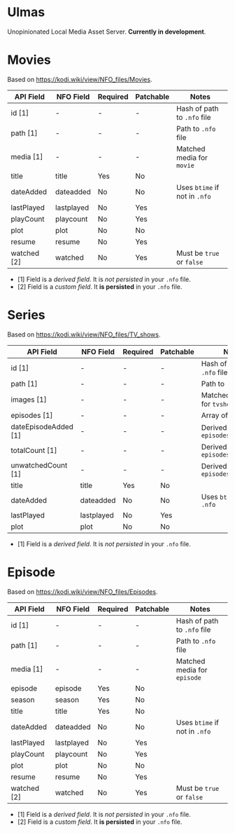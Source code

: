 # Ulmas

Unopinionated Local Media Asset Server. **Currently in development**.

# Movies

Based on https://kodi.wiki/view/NFO_files/Movies.

| API Field   | NFO Field  | Required | Patchable | Notes                         |
|-------------|------------|----------|-----------|-------------------------------|
| id [1]      | -          | -        | -         | Hash of path to `.nfo` file   |
| path [1]    | -          | -        | -         | Path to `.nfo` file           |
| media [1]   | -          | -        | -         | Matched media for `movie`     |
| title       | title      | Yes      | No        |                               |
| dateAdded   | dateadded  | No       | No        | Uses `btime` if not in `.nfo` |
| lastPlayed  | lastplayed | No       | Yes       |                               |
| playCount   | playcount  | No       | Yes       |                               |
| plot        | plot       | No       | No        |                               |
| resume      | resume     | No       | Yes       |                               |
| watched [2] | watched    | No       | Yes       | Must be `true` or `false`     |

- [1] Field is a *derived field*. It is *not persisted* in your `.nfo` file.
- [2] Field is a *custom field*. It **is persisted** in your `.nfo` file.

# Series

Based on https://kodi.wiki/view/NFO_files/TV_shows.

| API Field            | NFO Field  | Required | Patchable | Notes                              |
|----------------------|------------|----------|-----------|------------------------------------|
| id [1]               | -          | -        | -         | Hash of path to `.nfo` file        |
| path [1]             | -          | -        | -         | Path to `.nfo` file                |
| images [1]           | -          | -        | -         | Matched images for `tvshow`        |
| episodes [1]         | -          | -        | -         | Array of `Episode`                 |
| dateEpisodeAdded [1] | -          | -        | -         | Derived from `episodes.dateAdded`  |
| totalCount [1]       | -          | -        | -         | Derived from `episodes`            |
| unwatchedCount [1]   | -          | -        | -         | Derived from `episodes.watched`    |
| title                | title      | Yes      | No        |                                    |
| dateAdded            | dateadded  | No       | No        | Uses `btime` if not in `.nfo`      |
| lastPlayed           | lastplayed | No       | Yes       |                                    |
| plot                 | plot       | No       | No        |                                    |

- [1] Field is a *derived field*. It is *not persisted* in your `.nfo` file.

# Episode

Based on https://kodi.wiki/view/NFO_files/Episodes.

| API Field   | NFO Field  | Required | Patchable | Notes                         |
|-------------|------------|----------|-----------|-------------------------------|
| id [1]      | -          | -        | -         | Hash of path to `.nfo` file   |
| path [1]    | -          | -        | -         | Path to `.nfo` file           |
| media [1]   | -          | -        | -         | Matched media for `episode`   |
| episode     | episode    | Yes      | No        |                               |
| season      | season     | Yes      | No        |                               |
| title       | title      | Yes      | No        |                               |
| dateAdded   | dateadded  | No       | No        | Uses `btime` if not in `.nfo` |
| lastPlayed  | lastplayed | No       | Yes       |                               |
| playCount   | playcount  | No       | Yes       |                               |
| plot        | plot       | No       | No        |                               |
| resume      | resume     | No       | Yes       |                               |
| watched [2] | watched    | No       | Yes       | Must be `true` or `false`     |

- [1] Field is a *derived field*. It is *not persisted* in your `.nfo` file.
- [2] Field is a *custom field*. It **is persisted** in your `.nfo` file.
